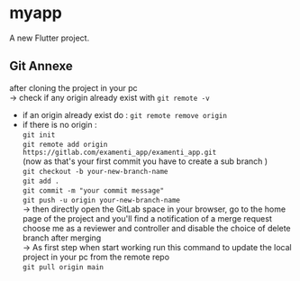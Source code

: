 # myapp

A new Flutter project.

## Git Annexe  
after cloning the project in your pc  
-> check if any origin already exist with `git remote -v`  
+ if an origin already exist do : `git remote remove origin`  
+ if there is no origin :  
`git init`  
`git remote add origin https://gitlab.com/examenti_app/examenti_app.git`  
(now as that's your first commit you have to create a sub branch )  
`git checkout -b your-new-branch-name`  
`git add .`  
`git commit -m "your commit message"`  
`git push -u origin your-new-branch-name`  
-> then directly open the GitLab space in your browser, go to the home page of the project and you'll find a notification of a merge request  
choose me as a reviewer and controller and disable the choice of delete branch after merging  
-> As first step when start working run this command to update the local project in your pc from the remote repo  
`git pull origin main
` 